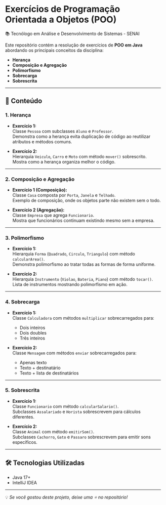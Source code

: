 # Exercícios de Programação Orientada a Objetos (POO)  
📚 Tecnólogo em Análise e Desenvolvimento de Sistemas - SENAI  

Este repositório contém a resolução de exercícios de **POO em Java** abordando os principais conceitos da disciplina:  
- **Herança**  
- **Composição e Agregação**  
- **Polimorfismo**  
- **Sobrecarga**  
- **Sobrescrita**  

---

## 🚀 Conteúdo

### 1. Herança
- **Exercício 1:**  
  Classe `Pessoa` com subclasses `Aluno` e `Professor`.  
  Demonstra como a herança evita duplicação de código ao reutilizar atributos e métodos comuns.  

- **Exercício 2:**  
  Hierarquia `Veiculo`, `Carro` e `Moto` com método `mover()` sobrescrito.  
  Mostra como a herança organiza melhor o código.  

---

### 2. Composição e Agregação
- **Exercício 1 (Composição):**  
  Classe `Casa` composta por `Porta`, `Janela` e `Telhado`.  
  Exemplo de composição, onde os objetos parte não existem sem o todo.  

- **Exercício 2 (Agregação):**  
  Classe `Empresa` que agrega `Funcionario`.  
  Mostra que funcionários continuam existindo mesmo sem a empresa.  

---

### 3. Polimorfismo
- **Exercício 1:**  
  Hierarquia `Forma` (`Quadrado`, `Circulo`, `Triangulo`) com método `calcularArea()`.  
  Demonstra polimorfismo ao tratar todas as formas de forma uniforme.  

- **Exercício 2:**  
  Hierarquia `Instrumento` (`Violao`, `Bateria`, `Piano`) com método `tocar()`.  
  Lista de instrumentos mostrando polimorfismo em ação.  

---

### 4. Sobrecarga
- **Exercício 1:**  
  Classe `Calculadora` com métodos `multiplicar` sobrecarregados para:  
  - Dois inteiros  
  - Dois doubles  
  - Três inteiros  

- **Exercício 2:**  
  Classe `Mensagem` com métodos `enviar` sobrecarregados para:  
  - Apenas texto  
  - Texto + destinatário  
  - Texto + lista de destinatários  

---

### 5. Sobrescrita
- **Exercício 1:**  
  Classe `Funcionario` com método `calcularSalario()`.  
  Subclasses `Assalariado` e `Horista` sobrescrevem para cálculos diferentes.  

- **Exercício 2:**  
  Classe `Animal` com método `emitirSom()`.  
  Subclasses `Cachorro`, `Gato` e `Passaro` sobrescrevem para emitir sons específicos.  

---

## 🛠️ Tecnologias Utilizadas
- Java 17+  
- IntelliJ IDEA  

---

💡 *Se você gostou deste projeto, deixe uma ⭐ no repositório!*
